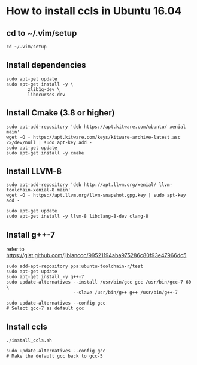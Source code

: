 # How to install ccls in Ubuntu 16.04

## cd to ~/.vim/setup

    cd ~/.vim/setup

## Install dependencies

    sudo apt-get update
    sudo apt-get install -y \
            zlib1g-dev \
            libncurses-dev

## Install Cmake (3.8 or higher)

    sudo apt-add-repository 'deb https://apt.kitware.com/ubuntu/ xenial main'
    wget -O - https://apt.kitware.com/keys/kitware-archive-latest.asc 2>/dev/null | sudo apt-key add -
    sudo apt-get update
    sudo apt-get install -y cmake

## Install LLVM-8

    sudo apt-add-repository 'deb http://apt.llvm.org/xenial/ llvm-toolchain-xenial-8 main'
    wget -O - https://apt.llvm.org/llvm-snapshot.gpg.key | sudo apt-key add -

    sudo apt-get update
    sudo apt-get install -y llvm-8 libclang-8-dev clang-8

## Install g++-7
refer to <https://gist.github.com/jlblancoc/99521194aba975286c80f93e47966dc5>

    sudo add-apt-repository ppa:ubuntu-toolchain-r/test
    sudo apt-get update
    sudo apt-get install -y g++-7
    sudo update-alternatives --install /usr/bin/gcc gcc /usr/bin/gcc-7 60 \
                             --slave /usr/bin/g++ g++ /usr/bin/g++-7

    sudo update-alternatives --config gcc
    # Select gcc-7 as default gcc

## Install ccls

    ./install_ccls.sh

    sudo update-alternatives --config gcc
    # Make the default gcc back to gcc-5
